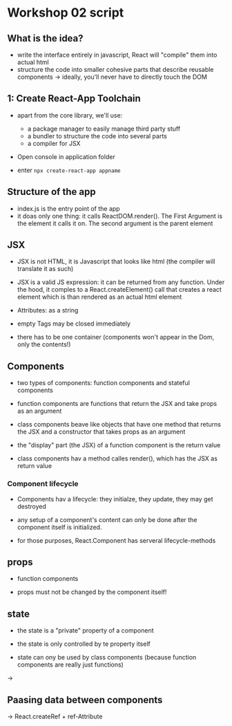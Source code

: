 # Workshop 02 script

## What is the idea?

- write the interface entirely in javascript, React will "compile" them into actual html
- structure the code into smaller cohesive parts that describe reusable components
-> ideally, you'll never have to directly touch the DOM

## 1: Create React-App Toolchain

- apart from the core library, we'll use:
    - a package manager to easily manage third party stuff
    - a bundler to structure the code into several parts
    - a compiler for JSX

- Open console in application folder
- enter ```npx create-react-app appname``` 

## Structure of the app

- index.js is the entry point of the app
- it doas only one thing: it calls ReactDOM.render(). The First Argument is the element it calls it on. The second argument is the parent element 

## JSX

- JSX is not HTML, it is Javascript that looks like html (the compiler will translate it as such)

- JSX is a valid JS expression: it can be returned from any function. Under the hood, it comples to a React.createElement() call that creates a react element which is than rendered as an actual html element

- Attributes: as a string

- empty Tags may be closed immediately

- there has to be one container (components won't appear in the Dom, only the contents!)

## Components

- two types of components: function components and stateful components

- function components are functions that return the JSX and take props as an argument
- class components beave like objects that have one method that returns the JSX and a constructor that takes props as an argument

- the "display" part (the JSX) of a function component is the return value

- class components hav a method calles render(), which has the JSX as return value


### Component lifecycle

- Components hav a lifecycle: they initialze, they update, they may get destroyed
- any setup of a component's content can only be done after the component itself is initialized. 

- for those purposes, React.Component has serveral lifecycle-methods

## props

- function components 

- props must not be changed by the component itself!

## state

- the state is a "private" property of a component

- the state is only controlled by te property itself
- state can ony be used by class components (because function components are really just functions)

-> 


## Paasing data between components

-> React.createRef + ref-Attribute

